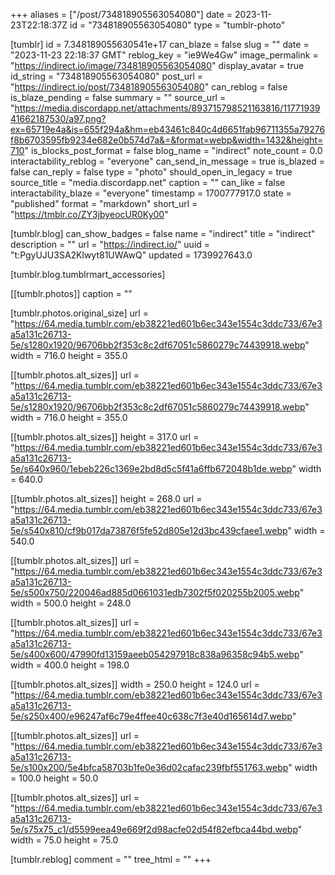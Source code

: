 +++
aliases = ["/post/734818905563054080"]
date = 2023-11-23T22:18:37Z
id = "734818905563054080"
type = "tumblr-photo"

[tumblr]
id = 7.348189055630541e+17
can_blaze = false
slug = ""
date = "2023-11-23 22:18:37 GMT"
reblog_key = "ie9We4Gw"
image_permalink = "https://indirect.io/image/734818905563054080"
display_avatar = true
id_string = "734818905563054080"
post_url = "https://indirect.io/post/734818905563054080"
can_reblog = false
is_blaze_pending = false
summary = ""
source_url = "https://media.discordapp.net/attachments/893715798521163816/1177193941662187530/a97.png?ex=65719e4a&is=655f294a&hm=eb43461c840c4d6651fab96711355a79276f8b6703595fb9234e682e0b574d7a&=&format=webp&width=1432&height=710"
is_blocks_post_format = false
blog_name = "indirect"
note_count = 0.0
interactability_reblog = "everyone"
can_send_in_message = true
is_blazed = false
can_reply = false
type = "photo"
should_open_in_legacy = true
source_title = "media.discordapp.net"
caption = ""
can_like = false
interactability_blaze = "everyone"
timestamp = 1700777917.0
state = "published"
format = "markdown"
short_url = "https://tmblr.co/ZY3jbyeocUR0Ky00"

[tumblr.blog]
can_show_badges = false
name = "indirect"
title = "indirect"
description = ""
url = "https://indirect.io/"
uuid = "t:PgyUJU3SA2Klwyt81UWAwQ"
updated = 1739927643.0

[tumblr.blog.tumblrmart_accessories]

[[tumblr.photos]]
caption = ""

[tumblr.photos.original_size]
url = "https://64.media.tumblr.com/eb38221ed601b6ec343e1554c3ddc733/67e3a5a131c26713-5e/s1280x1920/96706bb2f353c8c2df67051c5860279c74439918.webp"
width = 716.0
height = 355.0

[[tumblr.photos.alt_sizes]]
url = "https://64.media.tumblr.com/eb38221ed601b6ec343e1554c3ddc733/67e3a5a131c26713-5e/s1280x1920/96706bb2f353c8c2df67051c5860279c74439918.webp"
width = 716.0
height = 355.0

[[tumblr.photos.alt_sizes]]
height = 317.0
url = "https://64.media.tumblr.com/eb38221ed601b6ec343e1554c3ddc733/67e3a5a131c26713-5e/s640x960/1ebeb226c1369e2bd8d5c5f41a6ffb672048b1de.webp"
width = 640.0

[[tumblr.photos.alt_sizes]]
height = 268.0
url = "https://64.media.tumblr.com/eb38221ed601b6ec343e1554c3ddc733/67e3a5a131c26713-5e/s540x810/cf9b017da73876f5fe52d805e12d3bc439cfaee1.webp"
width = 540.0

[[tumblr.photos.alt_sizes]]
url = "https://64.media.tumblr.com/eb38221ed601b6ec343e1554c3ddc733/67e3a5a131c26713-5e/s500x750/220046ad885d0661031edb7302f5f020255b2005.webp"
width = 500.0
height = 248.0

[[tumblr.photos.alt_sizes]]
url = "https://64.media.tumblr.com/eb38221ed601b6ec343e1554c3ddc733/67e3a5a131c26713-5e/s400x600/47990fd13159aeeb054297918c838a96358c94b5.webp"
width = 400.0
height = 198.0

[[tumblr.photos.alt_sizes]]
width = 250.0
height = 124.0
url = "https://64.media.tumblr.com/eb38221ed601b6ec343e1554c3ddc733/67e3a5a131c26713-5e/s250x400/e96247af6c79e4ffee40c638c7f3e40d165614d7.webp"

[[tumblr.photos.alt_sizes]]
url = "https://64.media.tumblr.com/eb38221ed601b6ec343e1554c3ddc733/67e3a5a131c26713-5e/s100x200/5e4bfca58703b1fe0e36d02cafac239fbf551763.webp"
width = 100.0
height = 50.0

[[tumblr.photos.alt_sizes]]
url = "https://64.media.tumblr.com/eb38221ed601b6ec343e1554c3ddc733/67e3a5a131c26713-5e/s75x75_c1/d5599eea49e669f2d98acfe02d54f82efbca44bd.webp"
width = 75.0
height = 75.0

[tumblr.reblog]
comment = ""
tree_html = ""
+++
